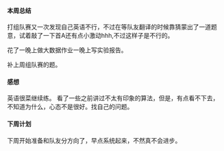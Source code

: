 #### 本周总结
打组队赛又一次发现自己英语不行，不过在等队友翻译的时候靠猜蒙出了一道题意，试着敲了一下首A还有点小激动hhh,不过这样子是不行的。

花了一晚上做大数据作业一晚上写实验报告。

补上周组队赛的题。
#### 感想
英语很菜继续练。
看了一些之前讲过不太有印象的算法，但是，有点看不下去，不知道为什么，心态不是很好。找自己的问题。

#### 下周计划
下周开始准备和队友分方向了，早点系统起来，不然真不会进步。
